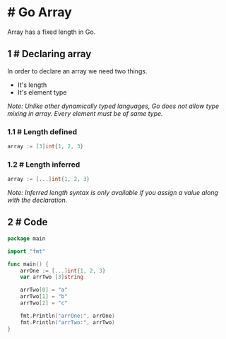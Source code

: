 # # Go Array
Array has a fixed length in Go.

## 1 # Declaring array
In order to declare an array we need two things.
* It's length
* It's element type

*Note: Unlike other dynamically typed languages, Go does not allow type mixing in array. Every element must be of same type.*

### 1.1 # Length defined

```go
array := [3]int{1, 2, 3}
```

### 1.2 # Length inferred

```go
array := [...]int{1, 2, 3}
```
*Note: Inferred length syntax is only available if you assign a value along with the declaration.*

## 2 # Code

```go
package main

import "fmt"

func main() {
	arrOne := [...]int{1, 2, 3}
	var arrTwo [3]string

	arrTwo[0] = "a"
	arrTwo[1] = "b"
	arrTwo[2] = "c"

	fmt.Println("arrOne:", arrOne)
	fmt.Println("arrTwo:", arrTwo)
}
```
